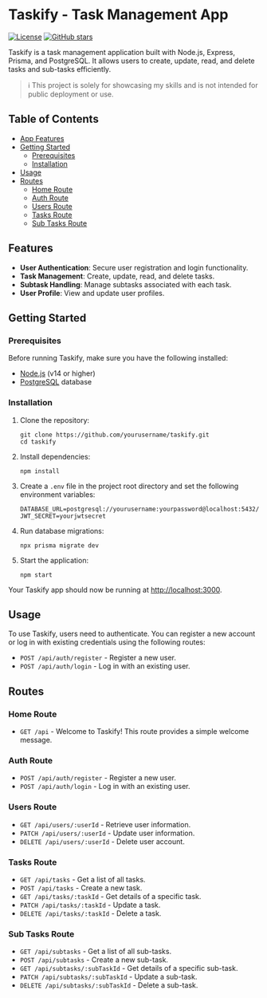 # Taskify - Task Management App

[![License](https://img.shields.io/badge/License-MIT-blue.svg)](https://opensource.org/licenses/MIT)
[![GitHub stars](https://img.shields.io/github/stars/ahmedmohmd/taskify)](https://github.com/ahmedmohmd/taskify/stargazers)

Taskify is a task management application built with Node.js, Express, Prisma, and PostgreSQL. It allows users to create, update, read, and delete tasks and sub-tasks efficiently.

> :information_source:
> This project is solely for showcasing my skills and is not intended for public deployment or use.

## Table of Contents

- [App Features](#app-features)
- [Getting Started](#getting-started)
  - [Prerequisites](#prerequisites)
  - [Installation](#installation)
- [Usage](#usage)
- [Routes](#routes)
  - [Home Route](#home-route)
  - [Auth Route](#auth-route)
  - [Users Route](#users-route)
  - [Tasks Route](#tasks-route)
  - [Sub Tasks Route](#sub-tasks-route)

## Features

- **User Authentication**: Secure user registration and login functionality.
- **Task Management**: Create, update, read, and delete tasks.
- **Subtask Handling**: Manage subtasks associated with each task.
- **User Profile**: View and update user profiles.

## Getting Started

### Prerequisites

Before running Taskify, make sure you have the following installed:

- [Node.js](https://nodejs.org/) (v14 or higher)
- [PostgreSQL](https://www.postgresql.org/) database

### Installation

1. Clone the repository:

   ```shell
   git clone https://github.com/yourusername/taskify.git
   cd taskify
   ```

2. Install dependencies:

   ```shell
   npm install
   ```

3. Create a `.env` file in the project root directory and set the following environment variables:

   ```
   DATABASE_URL=postgresql://yourusername:yourpassword@localhost:5432/yourdatabase
   JWT_SECRET=yourjwtsecret
   ```

4. Run database migrations:

   ```shell
   npx prisma migrate dev
   ```

5. Start the application:

   ```shell
   npm start
   ```

Your Taskify app should now be running at [http://localhost:3000](http://localhost:3000).

## Usage

To use Taskify, users need to authenticate. You can register a new account or log in with existing credentials using the following routes:

- `POST /api/auth/register` - Register a new user.
- `POST /api/auth/login` - Log in with an existing user.

## Routes

### Home Route

- `GET /api` - Welcome to Taskify! This route provides a simple welcome message.

### Auth Route

- `POST /api/auth/register` - Register a new user.
- `POST /api/auth/login` - Log in with an existing user.

### Users Route

- `GET /api/users/:userId` - Retrieve user information.
- `PATCH /api/users/:userId` - Update user information.
- `DELETE /api/users/:userId` - Delete user account.

### Tasks Route

- `GET /api/tasks` - Get a list of all tasks.
- `POST /api/tasks` - Create a new task.
- `GET /api/tasks/:taskId` - Get details of a specific task.
- `PATCH /api/tasks/:taskId` - Update a task.
- `DELETE /api/tasks/:taskId` - Delete a task.

### Sub Tasks Route

- `GET /api/subtasks` - Get a list of all sub-tasks.
- `POST /api/subtasks` - Create a new sub-task.
- `GET /api/subtasks/:subTaskId` - Get details of a specific sub-task.
- `PATCH /api/subtasks/:subTaskId` - Update a sub-task.
- `DELETE /api/subtasks/:subTaskId` - Delete a sub-task.
